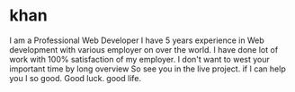 # khan
I am a Professional Web Developer I have 5 years experience in Web development with various employer on over the world. I have done lot of work with 100% satisfaction of my employer. I don't want to west your important time by long overview So see you in the live project. if I can help you I so good. Good luck. good life.
